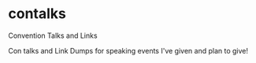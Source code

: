 # contalks
Convention Talks and Links

Con talks and Link Dumps for speaking events I've given and plan to give!
